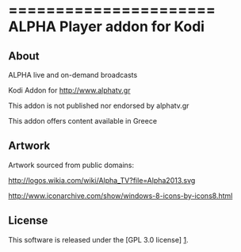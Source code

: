 ======================
ALPHA Player addon for Kodi
======================

About
-----
ALPHA live and on-demand broadcasts

Kodi Addon for http://www.alphatv.gr

This addon is not published nor endorsed by alphatv.gr

This addon offers content available in Greece


Artwork
---------------------
Artwork sourced from public domains:

http://logos.wikia.com/wiki/Alpha_TV?file=Alpha2013.svg

http://www.iconarchive.com/show/windows-8-icons-by-icons8.html


License
-------
This software is released under the [GPL 3.0 license] [1].

[1]: http://www.gnu.org/licenses/gpl-3.0.html